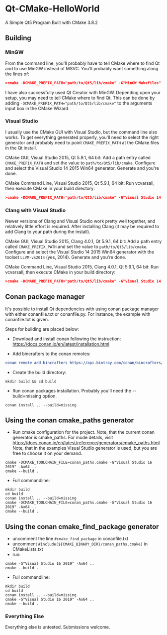 Qt-CMake-HelloWorld
===================

A Simple Qt5 Program Built with CMake 3.8.2

## Building

### MinGW 

From the command line, you'll probably have to tell CMake where to find Qt and to use MinGW instead of MSVC. You'll probably want something along the lines of:

```cmake
>cmake -DCMAKE_PREFIX_PATH="path/to/Qt5/lib/cmake" -G"MinGW Makefiles" path/to/source
```

I have also successfully used Qt Creator with MinGW. Depending upon your setup, you may need to tell CMake where to find Qt. This can be done by adding `-DCMAKE_PREFIX_PATH="path/to/Qt5/lib/cmake"` to the arguments input box in the CMake Wizard.

### Visual Studio
I usually use the CMake GUI with Visual Studio, but the command line also works. To get everything generated properly, you'll need to select the right generator and probably need to point `CMAKE_PREFIX_PATH` at the CMake files in the Qt install.

CMake GUI, Visual Studio 2015, Qt 5.9.1, 64 bit: Add a path entry called `CMAKE_PREFIX_PATH` and set the value to `path/to/Qt5/lib/cmake`. Configure and select the Visual Studio 14 2015 Win64 generator. Generate and you're done.

CMake Command Line, Visual Studio 2015, Qt 5.9.1, 64 bit: Run vcvarsall, then execute CMake in your build directory:

```cmake
>cmake -DCMAKE_PREFIX_PATH="path/to/Qt5/lib/cmake" -G"Visual Studio 14 2015 Win64" path/to/source
```

### Clang with Visual Studio
Newer versions of Clang and Visual Studio work pretty well together, and relatively little effort is required. After installing Clang (it may be required to add Clang to your path during the install).

CMake GUI, Visual Studio 2015, Clang 4.0.1, Qt 5.9.1, 64 bit: Add a path entry called `CMAKE_PREFIX_PATH` and set the value to `path/to/Qt5/lib/cmake`. Configure and select the Visual Studio 14 2015 Win64 generator with the toolset `LLVM-vs2014` (yes, 2014). Generate and you're done.

CMake Command Line, Visual Studio 2015, Clang 4.0.1, Qt 5.9.1, 64 bit: Run vcvarsall, then execute CMake in your build directory:

```cmake
>cmake -DCMAKE_PREFIX_PATH="path/to/Qt5/lib/cmake" -G"Visual Studio 14 2015 Win64" -T"LLVM-vs2014" path/to/source
```

## Conan package manager

It's possible to install Qt dependencies with using conan package manager with either conanfile.txt or conanfile.py. For instance, the example with conanfile.txt is given.

Steps for building are placed below:

* Download and install conan following the instruction:
https://docs.conan.io/en/latest/installation.html

* Add bincrafters to the conan remotes:

```cmake 
conan remote add bincrafters https://api.bintray.com/conan/bincrafters/public-conan
```
* Create the build directory:
```shell
mkdir build && cd build
```
* Run conan packages installation. Probably you'll need the --build=missing option.
```shell
conan install .. --build=missing
```

## Using the conan cmake_paths generator 

* Run cmake configuration for the project. Note, that the current conan generator is cmake_paths.
For mode details, visit https://docs.conan.io/en/latest/reference/generators/cmake_paths.html
Note, that in the examples Visual Studio generator is used, but you are free to choose it on your demand.

```shell 
cmake -DCMAKE_TOOLCHAIN_FILE=conan_paths.cmake -G"Visual Studio 16 2019" -Ax64 ..
cmake --build .
```
* Full commandline:
```shell
mkdir build
cd build
conan install .. --build=missing
cmake -DCMAKE_TOOLCHAIN_FILE=conan_paths.cmake -G"Visual Studio 16 2019" -Ax64 ..
cmake --build .
```

## Using the conan cmake_find_package generator
* uncomment the line `#cmake_find_package` in conanfile.txt
* uncomment `#include(${CMAKE_BINARY_DIR}/conan_paths.cmake)` in CMakeLists.txt
* run:
```shell
cmake -G"Visual Studio 16 2019" -Ax64 ..
cmake --build .
```

* Full commandline:
``` shell
mkdir build
cd build
conan install .. --build=missing
cmake -G"Visual Studio 16 2019" -Ax64 ..
cmake --build .
```
### Everything Else 

Everything else is untested. Submissions welcome.
